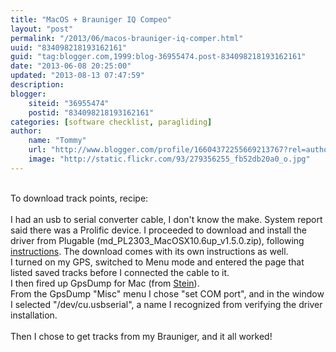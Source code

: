 ```yaml
---
title: "MacOS + Brauniger IQ Compeo"
layout: "post"
permalink: "/2013/06/macos-brauniger-iq-comper.html"
uuid: "834098218193162161"
guid: "tag:blogger.com,1999:blog-36955474.post-834098218193162161"
date: "2013-06-08 20:25:00"
updated: "2013-08-13 07:47:59"
description: 
blogger:
    siteid: "36955474"
    postid: "834098218193162161"
categories: [software checklist, paragliding]
author: 
    name: "Tommy"
    url: "http://www.blogger.com/profile/16604372255669213767?rel=author"
    image: "http://static.flickr.com/93/279356255_fb52db20a0_o.jpg"
---
```


<div class="css-full-post-content js-full-post-content">
<span class="Apple-style-span" style="border-collapse: separate; border-spacing: 0px; font-family: Helvetica;"></span><br />
To download track points, recipe:<br />
<br />
I had an usb to serial converter cable, I don't know the make. System report said there was a Prolific device. I proceeded to download and install the driver from Plugable&nbsp;(md_PL2303_MacOSX10.6up_v1.5.0.zip), following <a href="http://plugable.com/2011/07/12/installing-a-usb-serial-adapter-on-mac-os-x">instructions</a>. The download comes with its own instructions as well.<br />
I turned on my GPS, switched to Menu mode and entered the page that listed saved tracks before I connected the cable to it.<br />
I then fired up GpsDump for Mac (from <a href="http://www.gethome.no/stein.sorensen/">Stein</a>).<br />
From the&nbsp;GpsDump&nbsp;"Misc" menu I chose "set COM port", and in the window I selected "/dev/cu.usbserial", a name I recognized from verifying the driver installation.<br />
<br />
Then I chose to get tracks from my Brauniger, and it all worked!
</div>